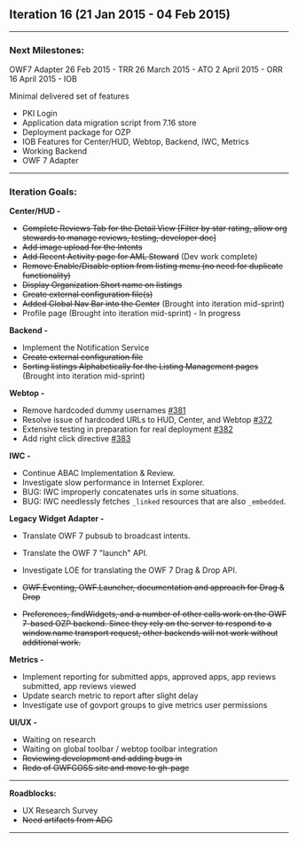 ## Iteration 16 (21 Jan 2015 - 04 Feb 2015)

***

### Next Milestones:
OWF7 Adapter
26 Feb 2015 - TRR
26 March 2015 - ATO
2 April 2015 - ORR
16 April 2015 - IOB

Minimal delivered set of features
* PKI Login
* Application data migration script from 7.16 store
* Deployment package for OZP
* IOB Features for Center/HUD, Webtop, Backend, IWC, Metrics
* Working Backend
* OWF 7 Adapter


***

### Iteration Goals:
**Center/HUD -**
* ~~Complete Reviews Tab for the Detail View [Filter by star rating, allow org stewards to manage reviews, testing, developer doc]~~
* ~~Add image upload for the Intents~~
* ~~Add Recent Activity page for AML Steward~~ (Dev work complete)
* ~~Remove Enable/Disable option from listing menu (no need for duplicate functionality)~~
* ~~Display Organization Short name on listings~~
* ~~Create external configuration file(s)~~
* ~~Added Global Nav Bar into the Center~~ (Brought into iteration mid-sprint)
* Profile page (Brought into iteration mid-sprint) - In progress 

**Backend -**
* Implement the Notification Service
* ~~Create external configuration file~~
* ~~Sorting listings Alphabetically for the Listing Management pages~~ (Brought into iteration mid-sprint)

**Webtop -**
* Remove hardcoded dummy usernames [#381](https://github.com/ozone-development/ozp-webtop/issues/381)
* Resolve issue of hardcoded URLs to HUD, Center, and Webtop [#372](https://github.com/ozone-development/ozp-webtop/issues/372)
* Extensive testing in preparation for real deployment [#382](https://github.com/ozone-development/ozp-webtop/issues/382)
* Add right click directive [#383](https://github.com/ozone-development/ozp-webtop/issues/383)

**IWC -**
* Continue ABAC Implementation & Review.
* Investigate slow performance in Internet Explorer.
* BUG: IWC improperly concatenates urls in some situations.
* BUG: IWC needlessly fetches `_linked` resources that are also `_embedded`.


**Legacy Widget Adapter -**
* Translate OWF 7 pubsub to broadcast intents.
* Translate the OWF 7 "launch" API.
* Investigate LOE for translating the OWF 7 Drag & Drop API.

* ~~OWF.Eventing, OWF.Launcher, documentation and approach for Drag & Drop~~
* ~~Preferences, findWidgets, and a number of other calls work on the OWF 7-based OZP backend.  Since they rely on the server to respond to a window.name transport request, other backends will not work without additional work.~~

**Metrics -**
* Implement reporting for submitted apps, approved apps, app reviews submitted, app reviews viewed
* Update search metric to report after slight delay
* Investigate use of govport groups to give metrics user permissions


**UI/UX -**
*  Waiting on research
*  Waiting on global toolbar / webtop toolbar integration
*  ~~Reviewing development and adding bugs in~~
*  ~~Redo of OWFGOSS site and move to gh-page~~

***

**Roadblocks:**
* UX Research Survey
* ~~Need artifacts from ADG~~


***